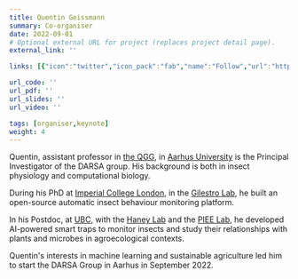 ```yaml
---
title: Quentin Geissmann
summary: Co-organiser
date: 2022-09-01
# Optional external URL for project (replaces project detail page).
external_link: ''

links: [{"icon":"twitter","icon_pack":"fab","name":"Follow","url":"https://twitter.com/quentin_geissmann"}, {"icon":"orcid","icon_pack":"fab","name":"ORCID","url":"https://orcid.org/0000-0001-6546-4306"}, {"icon":"github","icon_pack":"fab","name":"Github","url":"https://github.com/qgeissmann"}, {"icon":"researchgate","icon_pack":"fab","name":"RG","url":"https://www.researchgate.net/profile/Quentin-Geissmann"}]

url_code: ''
url_pdf: ''
url_slides: ''
url_video: ''

tags: [organiser,keynote]
weight: 4
---
```



Quentin, assistant professor in [the QGG](https://qgg.au.dk), in [Aarhus University](https://international.au.dk/) is the Principal Investigator of the DARSA group. His background is both in insect physiology and computational biology. 

During his PhD at [Imperial College London](https://www.imperial.ac.uk/), in the [Gilestro Lab](https://lab.gilest.ro/), he built an open-source automatic insect behaviour monitoring platform. 

In his Postdoc, at [UBC](https://www.ubc.ca/), with the [Haney Lab](https://haneylab.com/) and the [PIEE Lab](https://piee-lab.landfood.ubc.ca/), he developed AI-powered smart traps to monitor insects and study their relationships with plants and microbes in agroecological contexts.

Quentin's interests in machine learning and sustainable agriculture led him to start the DARSA Group in Aarhus in September 2022.
